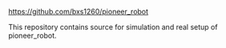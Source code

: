 https://github.com/bxs1260/pioneer_robot

This repository contains source for simulation and real setup of pioneer_robot.